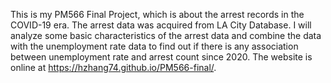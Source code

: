 This is my PM566 Final Project, which is about the arrest records in the COVID-19 era. The arrest data was acquired from LA City Database. I will analyze some basic characteristics of the arrest data and combine the data with the unemployment rate data to find out if there is any association between unemployment rate and arrest count since 2020. The website is online at https://hzhang74.github.io/PM566-final/.